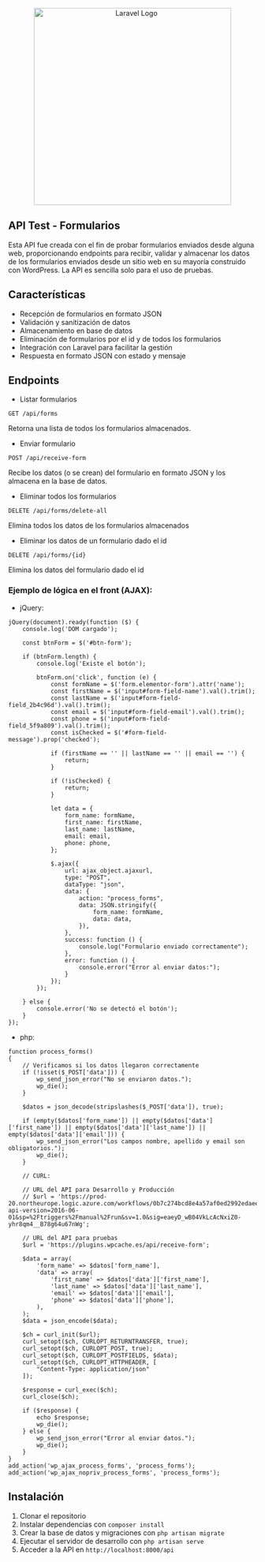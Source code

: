 <p align="center"><a href="https://laravel.com" target="_blank"><img src="https://raw.githubusercontent.com/laravel/art/master/logo-lockup/5%20SVG/2%20CMYK/1%20Full%20Color/laravel-logolockup-cmyk-red.svg" width="400" alt="Laravel Logo"></a></p>

## API Test - Formularios

Esta API fue creada con el fin de probar formularios enviados desde alguna web, proporcionando endpoints para recibir, validar y almacenar los datos de los formularios enviados desde un sitio web en su mayoría construido con WordPress. La API es sencilla solo para el uso de pruebas.

## Características

- Recepción de formularios en formato JSON
- Validación y sanitización de datos
- Almacenamiento en base de datos
- Eliminación de formularios por el id y de todos los formularios
- Integración con Laravel para facilitar la gestión
- Respuesta en formato JSON con estado y mensaje

## Endpoints

- Listar formularios

`GET /api/forms`

Retorna una lista de todos los formularios almacenados.

- Enviar formulario

`POST /api/receive-form`

Recibe los datos (o se crean) del formulario en formato JSON y los almacena en la base de datos.

- Eliminar todos los formularios

`DELETE /api/forms/delete-all`

Elimina todos los datos de los formularios almacenados

- Eliminar los datos de un formulario dado el id

`DELETE /api/forms/{id}`

Elimina los datos del formulario dado el id

### Ejemplo de lógica en el front (AJAX):

- jQuery:

```
jQuery(document).ready(function ($) {
    console.log('DOM cargado');

    const btnForm = $('#btn-form');

    if (btnForm.length) {
        console.log('Existe el botón');

        btnForm.on('click', function (e) {
            const formName = $('form.elementor-form').attr('name');
            const firstName = $('input#form-field-name').val().trim();
            const lastName = $('input#form-field-field_2b4c96d').val().trim();
            const email = $('input#form-field-email').val().trim();
            const phone = $('input#form-field-field_5f9a809').val().trim();
            const isChecked = $('#form-field-message').prop('checked');

            if (firstName == '' || lastName == '' || email == '') {
                return;
            }

            if (!isChecked) {
                return;
            }

            let data = {
                form_name: formName,
                first_name: firstName,
                last_name: lastName,
                email: email,
                phone: phone,
            };

            $.ajax({
                url: ajax_object.ajaxurl,
                type: "POST",
                dataType: "json",
                data: {
                    action: "process_forms",
                    data: JSON.stringify({
                        form_name: formName,
                        data: data,
                    }),
                },
                success: function () {
                    console.log("Formulario enviado correctamente");
                },
                error: function () {
                    console.error("Error al enviar datos:");
                }
            });
        });

    } else {
        console.error('No se detectó el botón');
    }
});
```

- php:

```
function process_forms()
{
    // Verificamos si los datos llegaron correctamente
    if (!isset($_POST['data'])) {
        wp_send_json_error("No se enviaron datos.");
        wp_die();
    }

    $datos = json_decode(stripslashes($_POST['data']), true);

    if (empty($datos['form_name']) || empty($datos['data']['first_name']) || empty($datos['data']['last_name']) || empty($datos['data']['email'])) {
        wp_send_json_error("Los campos nombre, apellido y email son obligatorios.");
        wp_die();
    }

    // CURL:

    // URL del API para Desarrollo y Producción
    // $url = 'https://prod-20.northeurope.logic.azure.com/workflows/0b7c274bcd8e4a57af0ed2992edaeed1/triggers/manual/paths/invoke?api-version=2016-06-01&sp=%2Ftriggers%2Fmanual%2Frun&sv=1.0&sig=eaeyD_wB04VkLcAcNxiZ0-yhr8qm4__B78g64u67nWg';

    // URL del API para pruebas
    $url = 'https://plugins.wpcache.es/api/receive-form';

    $data = array(
        'form_name' => $datos['form_name'],
        'data' => array(
            'first_name' => $datos['data']['first_name'],
            'last_name' => $datos['data']['last_name'],
            'email' => $datos['data']['email'],
            'phone' => $datos['data']['phone'],
        ),
    );
    $data = json_encode($data);

    $ch = curl_init($url);
    curl_setopt($ch, CURLOPT_RETURNTRANSFER, true);
    curl_setopt($ch, CURLOPT_POST, true);
    curl_setopt($ch, CURLOPT_POSTFIELDS, $data);
    curl_setopt($ch, CURLOPT_HTTPHEADER, [
        "Content-Type: application/json"
    ]);

    $response = curl_exec($ch);
    curl_close($ch);

    if ($response) {
        echo $response;
        wp_die();
    } else {
        wp_send_json_error("Error al enviar datos.");
        wp_die();
    }
}
add_action('wp_ajax_process_forms', 'process_forms');
add_action('wp_ajax_nopriv_process_forms', 'process_forms');
```

## Instalación

1. Clonar el repositorio
2. Instalar dependencias con `composer install`
3. Crear la base de datos y migraciones con `php artisan migrate`
4. Ejecutar el servidor de desarrollo con `php artisan serve`
5. Acceder a la API en `http://localhost:8000/api`